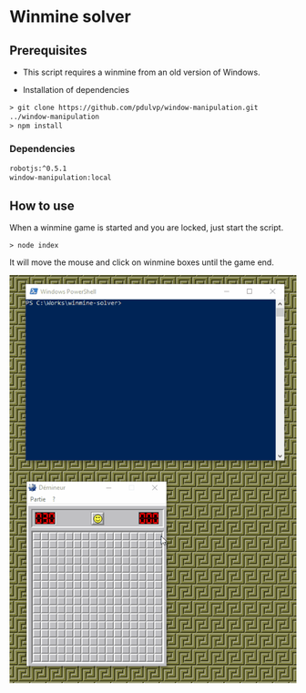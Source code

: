 
# Winmine solver #

## Prerequisites ## 

- This script requires a winmine from an old version of Windows.

- Installation of dependencies
```
> git clone https://github.com/pdulvp/window-manipulation.git ../window-manipulation
> npm install
```
### Dependencies ###
```
robotjs:^0.5.1
window-manipulation:local
```

## How to use ## 

When a winmine game is started and you are locked, just start the script.
```
> node index
```
It will move the mouse and click on winmine boxes until the game end.

![Winmine](images/solver.gif)


